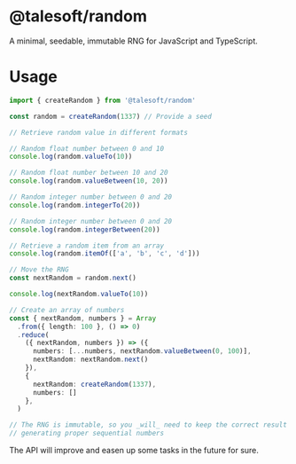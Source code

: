 @talesoft/random
================

A minimal, seedable, immutable RNG for JavaScript and TypeScript.

Usage
=====

```ts
import { createRandom } from '@talesoft/random'

const random = createRandom(1337) // Provide a seed

// Retrieve random value in different formats

// Random float number between 0 and 10
console.log(random.valueTo(10))

// Random float number between 10 and 20
console.log(random.valueBetween(10, 20))

// Random integer number between 0 and 20
console.log(random.integerTo(20))

// Random integer number between 0 and 20
console.log(random.integerBetween(20))

// Retrieve a random item from an array
console.log(random.itemOf(['a', 'b', 'c', 'd']))

// Move the RNG
const nextRandom = random.next()

console.log(nextRandom.valueTo(10))

// Create an array of numbers
const { nextRandom, numbers } = Array
  .from({ length: 100 }, () => 0)
  .reduce(
    ({ nextRandom, numbers }) => ({
      numbers: [...numbers, nextRandom.valueBetween(0, 100)],
      nextRandom: nextRandom.next()
    }),
    {
      nextRandom: createRandom(1337),
      numbers: []
    },
  )

// The RNG is immutable, so you _will_ need to keep the correct result in order to continue
// generating proper sequential numbers
```

The API will improve and easen up some tasks in the future for sure.
